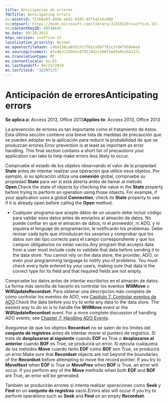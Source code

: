 ```yaml
---
title: Anticipación de errores
TOCTitle: Anticipating errors
ms:assetid: f2368a03-d446-ab42-b505-d5f5a214c000
ms:mtpsurl: https://msdn.microsoft.com/library/JJ250229(v=office.15)
ms:contentKeyID: 48548645
ms.date: 09/18/2015
mtps_version: v=office.15
localization_priority: Normal
ms.openlocfilehash: c4bd130ca05527c7761ca587781c1fd4f939ebe9
ms.sourcegitcommit: 8fe462c32b91c87911942c188f3445e85a54137c
ms.translationtype: MT
ms.contentlocale: es-ES
ms.lasthandoff: 04/23/2019
ms.locfileid: "32297175"
---
```

# <a name="anticipating-errors"></a><span data-ttu-id="25e18-102">Anticipación de errores</span><span class="sxs-lookup"><span data-stu-id="25e18-102">Anticipating errors</span></span>


<span data-ttu-id="25e18-103">**Se aplica a:** Access 2013, Office 2013</span><span class="sxs-lookup"><span data-stu-id="25e18-103">**Applies to**: Access 2013, Office 2013</span></span>

<span data-ttu-id="25e18-p101">La prevención de errores es tan importante como el tratamiento de éstos. Esta última sección contiene una breve lista de medidas de precaución que se pueden adoptar en la aplicación para reducir la probabilidad de que se produzcan errores.</span><span class="sxs-lookup"><span data-stu-id="25e18-p101">Error prevention is at least as important as error handling. This final section contains a short list of precautions your application can take to help make errors less likely to occur.</span></span>

<span data-ttu-id="25e18-p102">Compruebe el estado de los objetos observando el valor de la propiedad **State** antes de intentar realizar una operación que utilice esos objetos. Por ejemplo, si su aplicación utiliza una **conexión** global, compruebe su propiedad **State** para ver si está abierta antes de llamar al método **Open**.</span><span class="sxs-lookup"><span data-stu-id="25e18-p102">Check the state of objects by checking the value in the **State** property before trying to perform an operation using those objects. For example, if your application uses a global **Connection**, check its **State** property to see if it is already open before calling the **Open** method.</span></span>

- <span data-ttu-id="25e18-p103">Cualquier programa que acepte datos de un usuario debe incluir código para validar esos datos antes de enviarlos al almacén de datos. No puede confiar en que el almacén de datos, ni el proveedor, ni ADO, y ni siquiera el lenguaje de programación, le notificarán los problemas. Debe revisar cada byte que introduzcan los usuarios y comprobar que los datos son del tipo correcto para el campo correspondiente y que los campos obligatorios no están vacíos.</span><span class="sxs-lookup"><span data-stu-id="25e18-p103">Any program that accepts data from a user must include code to validate that data before sending it to the data store. You cannot rely on the data store, the provider, ADO, or even your programming language to notify you of problems. You must check every byte entered by your users, making sure that data is the correct type for its field and that required fields are not empty.</span></span>

<span data-ttu-id="25e18-p104">Compruebe los datos antes de intentar escribirlos en el almacén de datos. La forma más sencilla de hacerlo es controlar los eventos **WillMove** o **WillUpdateRecordset**. Para obtener una descripción más completa de cómo controlar los eventos de ADO, vea [Capítulo 7: Controlar eventos de ADO](chapter-7-handling-ado-events.md).</span><span class="sxs-lookup"><span data-stu-id="25e18-p104">Check the data before you try to write any data to the data store. The easiest way to do so is to handle the **WillMove** event or the **WillUpdateRecordset** event. For a more complete discussion of handling ADO events, see [Chapter 7: Handling ADO Events](chapter-7-handling-ado-events.md).</span></span>

<span data-ttu-id="25e18-p105">Asegúrese de que los objetos **Recordset** no se salen de los límites del **conjunto de registros** antes de intentar mover el puntero de registros. Si trata de **desplazarse al siguiente** cuando **EOF** es True o **desplazarse al anterior** cuando **BOF** es True, se producirá un error. Si ejecuta cualquiera de los métodos **Move** cuando tanto **EOF** como **BOF** son True, se producirá un error.</span><span class="sxs-lookup"><span data-stu-id="25e18-p105">Make sure that **Recordset** objects are not beyond the boundaries of the **Recordset** before attempting to move the record pointer. If you try to **MoveNext** when **EOF** is True or **MovePrev** when **BOF** is True, an error will occur. If you perform any of the **Move** methods when both **EOF** and **BOF** are True, an error will be generated.</span></span>

<span data-ttu-id="25e18-117">También se producirán errores si intenta realizar operaciones como **Seek** y **Find** en un **conjunto de registros** vacío.</span><span class="sxs-lookup"><span data-stu-id="25e18-117">Errors also will occur if you try to perform operations such as **Seek** and **Find** on an empty **Recordset**.</span></span>

